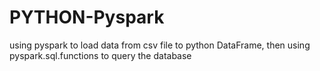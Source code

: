 # PYTHON-Pyspark
using pyspark to load data from csv file to python DataFrame, then using pyspark.sql.functions to query the database
